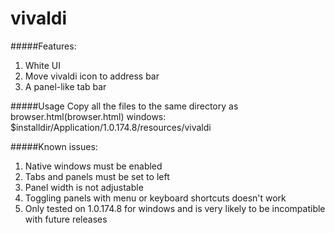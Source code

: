 # vivaldi

#####Features:
1. White UI
2. Move vivaldi icon to address bar
3. A panel-like tab bar

#####Usage
Copy all the files to the same directory as browser.html(browser.html)
windows: $installdir/Application/1.0.174.8/resources/vivaldi

#####Known issues:
1. Native windows must be enabled
2. Tabs and panels must be set to left
3. Panel width is not adjustable
4. Toggling panels with menu or keyboard shortcuts doesn't work
5. Only tested on 1.0.174.8 for windows and is very likely to be incompatible with future releases
